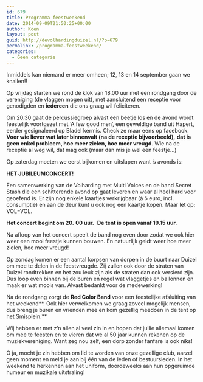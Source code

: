 ```yaml
---
id: 679
title: Programma feestweekend
date: 2014-09-09T21:50:25+00:00
author: Koen
layout: post
guid: http://devolhardingduizel.nl/?p=679
permalink: /programma-feestweekend/
categories:
  - Geen categorie
---
```

Inmiddels kan niemand er meer omheen; 12, 13 en 14 september gaan we knallen!!

Op vrijdag starten we rond de klok van 18.00 uur met een rondgang door de vereniging (de vlaggen mogen uit), met aansluitend een receptie voor genodigden en **iedereen** die ons graag wil feliciteren.

Om 20.30 gaat de percussiegroep alvast een beetje los en de avond wordt feestelijk voortgezet met ‘A few good men’, een geweldige band uit Hapert, eerder gesignaleerd op Bladel kermis. Check ze maar eens op facebook.  **Voor wie liever wat later binnenvalt (na de receptie bijvoorbeeld),** **dat is geen enkel probleem, hoe meer zielen, hoe meer vreugd**. Wie na de receptie al weg wil, dat mag ook (maar dan mis je wel een feestje…)

Op zaterdag moeten we eerst bijkomen en uitslapen want ’s avonds is:

**HET JUBILEUMCONCERT!**

Een samenwerking van de Volharding met Multi Voices en de band Secret Stash die een schitterende avond op gaat leveren en waar al heel hard voor geoefend is. Er zijn nog enkele kaartjes verkrijgbaar (á 5 euro, incl. consumptie) en aan de deur kunt u ook nog een kaartje kopen. Maar let op; VOL=VOL.

**Het concert begint om 20.** **00 uur.**  **De tent is open vanaf 19.15 uur.**

Na afloop van het concert speelt de band nog even door zodat we ook hier weer een mooi feestje kunnen bouwen. En natuurlijk geldt weer hoe meer zielen, hoe meer vreugd!

Op zondag komen er een aantal korpsen van dorpen in de buurt naar Duizel om mee te delen in de feestvreugde. Zij zullen ook door de straten van Duizel rondtrekken en het zou leuk zijn als de straten dan ook versierd zijn. Dus loop even binnen bij de buren en regel wat vlaggetjes en ballonnen en maak er wat moois van. Alvast bedankt voor de medewerking!

Na de rondgang zorgt de **Red Color Band** voor een feestelijke afsluiting van het weekend**. Ook hier verwelkomen we graag zoveel mogelijk mensen, dus breng je buren en vrienden mee en kom gezellig meedoen in de tent op het Smisplein.**

Wij hebben er met z’n allen al veel zin in en hopen dat jullie allemaal komen om mee te feesten en te vieren dat we al 50 jaar kunnen rekenen op de muziekvereniging. Want zeg nou zelf, een dorp zonder fanfare is ook niks!

O ja, mocht je zin hebben om lid te worden van onze gezellige club, aarzel geen moment en meld je aan bij één van de leden of bestuursleden. In het weekend te herkennen aan het uniform, doordeweeks aan hun opgeruimde humeur en muzikale uitstraling!